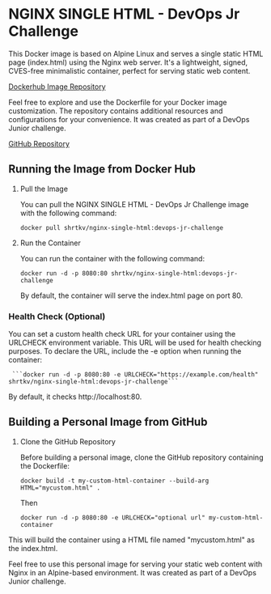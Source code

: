 # NGINX SINGLE HTML - DevOps Jr Challenge

This Docker image is based on Alpine Linux and serves a single static HTML page (index.html) using the Nginx web server. It's a lightweight, signed, CVES-free minimalistic container, perfect for serving static web content.

[Dockerhub Image Repository](https://hub.docker.com/repository/docker/shrtkv/nginx-single-html/)


Feel free to explore and use the Dockerfile for your Docker image customization. The repository contains additional resources and configurations for your convenience. It was created as part of a DevOps Junior challenge.

[GitHub Repository](https://github.com/shrtkv/devops-SRE-studies/tree/master/archbit.io/docker)

## Running the Image from Docker Hub

1. Pull the Image
   
    You can pull the NGINX SINGLE HTML - DevOps Jr Challenge image with the following command:
  
    ```docker pull shrtkv/nginx-single-html:devops-jr-challenge```
  
2. Run the Container
   
    You can run the container with the following command:
  
     ```docker run -d -p 8080:80 shrtkv/nginx-single-html:devops-jr-challenge```
   
     By default, the container will serve the index.html page on port 80.
   

### Health Check (Optional)

You can set a custom health check URL for your container using the URLCHECK environment variable. This URL will be used for health checking purposes. To declare the URL, include the -e option when running the container:

     ```docker run -d -p 8080:80 -e URLCHECK="https://example.com/health" shrtkv/nginx-single-html:devops-jr-challenge```
   
   By default, it checks http://localhost:80.


## Building a Personal Image from GitHub

1. Clone the GitHub Repository
   
    Before building a personal image, clone the GitHub repository containing the Dockerfile:

     ```docker build -t my-custom-html-container --build-arg HTML="mycustom.html" .```
   
    Then

     ```docker run -d -p 8080:80 -e URLCHECK="optional url" my-custom-html-container```

This will build the container using a HTML file named "mycustom.html" as the index.html. 

Feel free to use this personal image for serving your static web content with Nginx in an Alpine-based environment. It was created as part of a DevOps Junior challenge.
   

